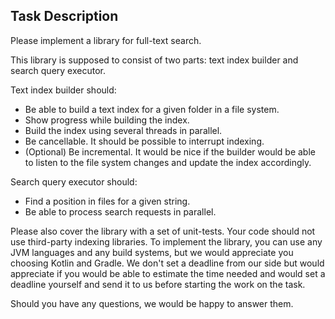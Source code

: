 ## Task Description

Please implement a library for full-text search.

This library is supposed to consist of two parts: text index builder and search
query executor.

Text index builder should:

- Be able to build a text index for a given folder in a file system.
- Show progress while building the index.
- Build the index using several threads in parallel.
- Be cancellable. It should be possible to interrupt indexing.
- (Optional) Be incremental. It would be nice if the builder would be able to
  listen to the file system changes and update the index accordingly.

Search query executor should:

- Find a position in files for a given string.
- Be able to process search requests in parallel.

Please also cover the library with a set of unit-tests. Your code should not use
third-party indexing libraries. To implement the library, you can use any JVM
languages and any build systems, but we would appreciate you choosing Kotlin and
Gradle. We don't set a deadline from our side but would appreciate if you would
be able to estimate the time needed and would set a deadline yourself and send
it to us before starting the work on the task.

Should you have any questions, we would be happy to answer them.